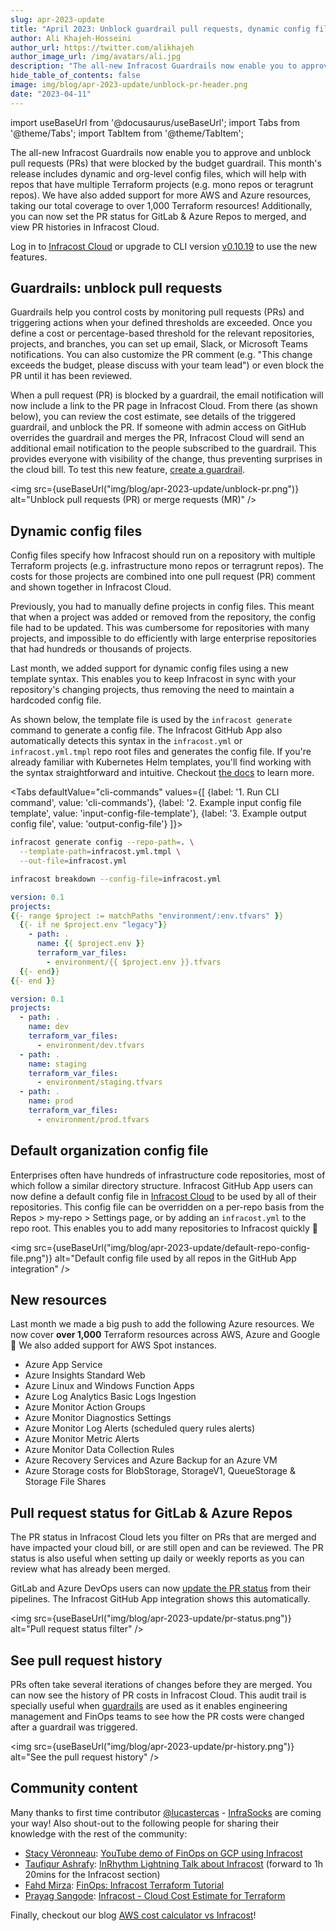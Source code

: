 ```yaml
---
slug: apr-2023-update
title: "April 2023: Unblock guardrail pull requests, dynamic config files & many new resources!"
author: Ali Khajeh-Hosseini
author_url: https://twitter.com/alikhajeh
author_image_url: /img/avatars/ali.jpg
description: "The all-new Infracost Guardrails now enable you to approve and unblock pull requests (PRs) that were blocked by the budget guardrail. This month's release includes dynamic and org-level config files, which will help with repos that have multiple Terraform projects (e.g. mono repos or teragrunt repos). We have also added support for more AWS and Azure resources, taking our total coverage to over 1,000 Terraform resources! Additionally, you can now set the PR status for GitLab & Azure Repos to merged, and view PR histories in Infracost Cloud."
hide_table_of_contents: false
image: img/blog/apr-2023-update/unblock-pr-header.png
date: "2023-04-11"
---
```


import useBaseUrl from '@docusaurus/useBaseUrl';
import Tabs from '@theme/Tabs';
import TabItem from '@theme/TabItem';

The all-new Infracost Guardrails now enable you to approve and unblock pull requests (PRs) that were blocked by the budget guardrail. This month's release includes dynamic and org-level config files, which will help with repos that have multiple Terraform projects (e.g. mono repos or teragrunt repos). We have also added support for more AWS and Azure resources, taking our total coverage to over 1,000 Terraform resources! Additionally, you can now set the PR status for GitLab & Azure Repos to merged, and view PR histories in Infracost Cloud.

<!--truncate-->

Log in to [Infracost Cloud](https://dashboard.infracost.io) or upgrade to CLI version [v0.10.19](/docs/#1-install-infracost) to use the new features.

## Guardrails: unblock pull requests

Guardrails help you control costs by monitoring pull requests (PRs) and triggering actions when your defined thresholds are exceeded. Once you define a cost or percentage-based threshold for the relevant repositories, projects, and branches, you can set up email, Slack, or Microsoft Teams notifications. You can also customize the PR comment (e.g. "This change exceeds the budget, please discuss with your team lead") or even block the PR until it has been reviewed.

When a pull request (PR) is blocked by a guardrail, the email notification will now include a link to the PR page in Infracost Cloud. From there (as shown below), you can review the cost estimate, see details of the triggered guardrail, and unblock the PR.
If someone with admin access on GitHub overrides the guardrail and merges the PR, Infracost Cloud will send an additional email notification to the people subscribed to the guardrail. This provides everyone with visibility of the change, thus preventing surprises in the cloud bill.
To test this new feature, [create a guardrail](/docs/infracost_cloud/guardrails/).

<img src={useBaseUrl("img/blog/apr-2023-update/unblock-pr.png")} alt="Unblock pull requests (PR) or merge requests (MR)" />

## Dynamic config files

Config files specify how Infracost should run on a repository with multiple Terraform projects (e.g. infrastructure mono repos or terragrunt repos). The costs for those projects are combined into one pull request (PR) comment and shown together in Infracost Cloud.

Previously, you had to manually define projects in config files. This meant that when a project was added or removed from the repository, the config file had to be updated. This was cumbersome for repositories with many projects, and impossible to do efficiently with large enterprise repositories that had hundreds or thousands of projects.

Last month, we added support for dynamic config files using a new template syntax. This enables you to keep Infracost in sync with your repository's changing projects, thus removing the need to maintain a hardcoded config file.

As shown below, the template file is used by the `infracost generate` command to generate a config file. The Infracost GitHub App also automatically detects this syntax in the `infracost.yml` or `infracost.yml.tmpl` repo root files and generates the config file. If you're already familiar with Kubernetes Helm templates, you'll find working with the syntax straightforward and intuitive. Checkout [the docs](/docs/features/config_file/) to learn more.

<Tabs
  defaultValue="cli-commands"
  values={[
    {label: '1. Run CLI command', value: 'cli-commands'},
    {label: '2. Example input config file template', value: 'input-config-file-template'},
    {label: '3. Example output config file', value: 'output-config-file'}
  ]}>
  <TabItem value="cli-commands">

  ```sh
  infracost generate config --repo-path=. \
    --template-path=infracost.yml.tmpl \
    --out-file=infracost.yml

  infracost breakdown --config-file=infracost.yml
  ```
  </TabItem>
  <TabItem value="input-config-file-template">

  ```yml
  version: 0.1
  projects:
  {{- range $project := matchPaths "environment/:env.tfvars" }}
    {{- if ne $project.env "legacy"}}
      - path: .
        name: {{ $project.env }}
        terraform_var_files:
          - environment/{{ $project.env }}.tfvars
    {{- end}}
  {{- end }}
  ```
  </TabItem>
  <TabItem value="output-config-file">

  ```yml
  version: 0.1
  projects:
    - path: .
      name: dev
      terraform_var_files:
        - environment/dev.tfvars
    - path: .
      name: staging
      terraform_var_files:
        - environment/staging.tfvars
    - path: .
      name: prod
      terraform_var_files:
        - environment/prod.tfvars
  ```
  </TabItem>
</Tabs>

## Default organization config file

Enterprises often have hundreds of infrastructure code repositories, most of which follow a similar directory structure. Infracost GitHub App users can now define a default config file in [Infracost Cloud](https://dashboard.infracost.io) to be used by all of their repositories. This config file can be overridden on a per-repo basis from the Repos > my-repo > Settings page, or by adding an `infracost.yml` to the repo root. This enables you to add many repositories to Infracost quickly 🚀

<img src={useBaseUrl("img/blog/apr-2023-update/default-repo-config-file.png")} alt="Default config file used by all repos in the GitHub App integration" />

## New resources

Last month we made a big push to add the following Azure resources. We now cover **over 1,000** Terraform resources across AWS, Azure and Google 🚀 We also added support for AWS Spot instances.
- Azure App Service
- Azure Insights Standard Web
- Azure Linux and Windows Function Apps
- Azure Log Analytics Basic Logs Ingestion
- Azure Monitor Action Groups
- Azure Monitor Diagnostics Settings
- Azure Monitor Log Alerts (scheduled query rules alerts)
- Azure Monitor Metric Alerts
- Azure Monitor Data Collection Rules
- Azure Recovery Services and Azure Backup for an Azure VM
- Azure Storage costs for BlobStorage, StorageV1, QueueStorage & Storage File Shares

## Pull request status for GitLab & Azure Repos

The PR status in Infracost Cloud lets you filter on PRs that are merged and have impacted your cloud bill, or are still open and can be reviewed. The PR status is also useful when setting up daily or weekly reports as you can review what has already been merged.

GitLab and Azure DevOps users can now [update the PR status](/docs/features/cli_commands/#pull-request-status) from their pipelines. The Infracost GitHub App integration shows this automatically.

<img src={useBaseUrl("img/blog/apr-2023-update/pr-status.png")} alt="Pull request status filter" />

## See pull request history

PRs often take several iterations of changes before they are merged. You can now see the history of PR costs in Infracost Cloud. This audit trail is specially useful when [guardrails](/docs/infracost_cloud/guardrails/) are used as it enables engineering management and FinOps teams to see how the PR costs were changed after a guardrail was triggered.

<img src={useBaseUrl("img/blog/apr-2023-update/pr-history.png")} alt="See the pull request history" />

## Community content

Many thanks to first time contributor [@lucastercas](https://github.com/lucastercas) - [InfraSocks](https://twitter.com/AliKhajeh/status/1510310791508946945) are coming your way! Also shout-out to the following people for sharing their knowledge with the rest of the community:

- [Stacy Véronneau](https://www.linkedin.com/in/stacyveronneau/): [YouTube demo of FinOps on GCP using Infracost](https://www.youtube.com/watch?v=14txVf7cpro&t=4500s)
- [Taufiqur Ashrafy](https://www.linkedin.com/in/taufiqur-ashrafy1/): [InRhythm Lightning Talk about Infracost](https://www.linkedin.com/video/live/urn:li:ugcPost:7046889104885604352) (forward to 1h 20mins for the Infracost section)
- [Fahd Mirza](https://www.linkedin.com/in/fahdmirza/): [FinOps: Infracost Terraform Tutorial](https://www.youtube.com/watch?v=NqekLP088Vk)
- [Prayag Sangode](https://www.linkedin.com/in/prayag-sangode-41737318/): [Infracost - Cloud Cost Estimate for Terraform](https://www.linkedin.com/pulse/infracost-cloud-cost-estimate-terraform-prayag-sangode)

Finally, checkout our blog [AWS cost calculator vs Infracost](https://www.infracost.io/blog/aws-cost-calculator-vs-infracost/)!
